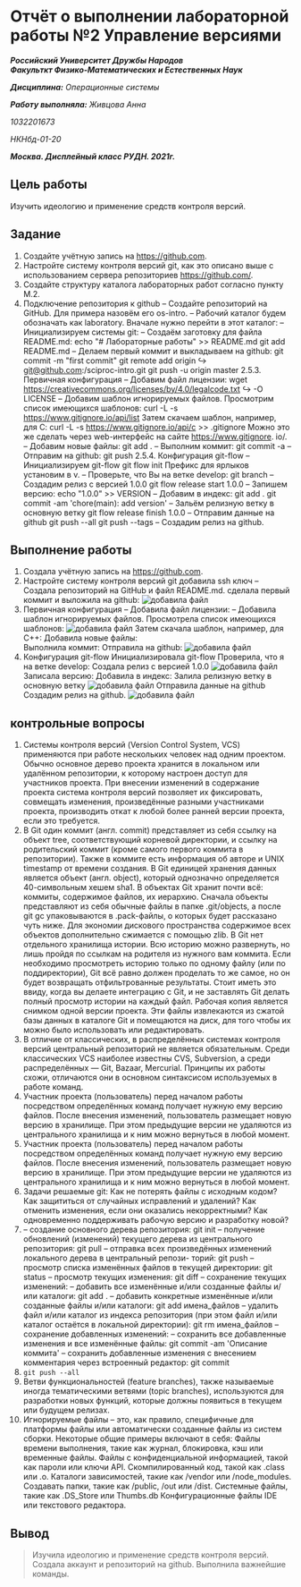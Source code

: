# Отчёт о выполнении лабораторной работы №2 Управление версиями
***Российский Университет Дружбы Народов***  
***Факульткт Физико-Математических и Естественных Наук***  

 ***Дисциплина:*** *Операционные системы*  
 
 ***Работу выполняла:*** *Живцова Анна*  
 
 *1032201673*  
 
 *НКНбд-01-20*  
 
 ***Москва. Дисплейный класс РУДН. 2021г.***  
 
## Цель работы 
Изучить идеологию и применение средств контроля версий. 
## Задание 
1. Создайте учётную запись на https://github.com.
2. Настройте систему контроля версий git, как это описано выше c использованием сервера репозиториев https://github.com/.
3. Создайте структуру каталога лабораторных работ согласно пункту М.2.
4. Подключение репозитория к github
– Создайте репозиторий на GitHub. Для примера назовём его os-intro.
– Рабочий каталог будем обозначать как laboratory. Вначале нужно перейти в этот каталог:
– Инициализируем системы git:
– Создаём заготовку для файла README.md:
echo "# Лабораторные работы" >> README.md
git add README.md
– Делаем первый коммит и выкладываем на github:
git commit -m "first commit"
git remote add origin
↪ git@github.com:<username>/sciproc-intro.git
git push -u origin master
2.5.3. Первичная конфигурация
– Добавим файл лицензии:
wget https://creativecommons.org/licenses/by/4.0/legalcode.txt
↪ -O LICENSE
– Добавим шаблон игнорируемых файлов. Просмотрим список имеющихся шаблонов:
curl -L -s https://www.gitignore.io/api/list
Затем скачаем шаблон, например, для C:
curl -L -s https://www.gitignore.io/api/c >> .gitignore
Можно это же сделать через web-интерфейс на сайте https://www.gitignore.
io/.
– Добавим новые файлы:
git add .
– Выполним коммит:
git commit -a
– Отправим на github:
git push
2.5.4. Конфигурация git-flow
– Инициализируем git-flow
git flow init
Префикс для ярлыков установим в v.
– Проверьте, что Вы на ветке develop:
git branch
– Создадим релиз с версией 1.0.0
git flow release start 1.0.0
– Запишем версию:
echo "1.0.0" >> VERSION
– Добавим в индекс:
git add .
git commit -am 'chore(main): add version'
– Зальём релизную ветку в основную ветку
git flow release finish 1.0.0
– Отправим данные на github
git push --all
git push --tags
– Создадим релиз на github.
## Выполнение работы
1. Создала учётную запись на https://github.com.
2. Настройте систему контроля версий git добавила ssh ключ
– Создала репозиторий на GitHub и файл README.md.
сделала первый коммит и выложила на github:
![добавила файл](lab02/1.png)
3. Первичная конфигурация
– Добавила файл лицензии:
– Добавила шаблон игнорируемых файлов. Просмотрела список имеющихся шаблонов:
![добавила файл](lab02/2.png)
Затем скачала шаблон, например, для C++:
 Добавила новые файлы:  
 Выполнила коммит:
 Отправила на github:
![добавила файл](lab02/3.png)
4. Конфигурация git-flow
Инициализировала git-flow
Проверила, что я на ветке develop:
Создала релиз с версией 1.0.0
![добавила файл](lab02/4.png)
Записала версию:
Добавила в индекс:
Залила релизную ветку в основную ветку
![добавила файл](lab02/5.png)
Отправила данные на github
Создадим релиз на github.
![добавила файл](lab02/6.png)
## контрольные вопросы
1. Системы контроля версий (Version Control System, VCS) применяются при работе нескольких человек над одним проектом. Обычно основное дерево проекта хранится в локальном или удалённом репозитории, к которому настроен доступ для участников проекта. При внесении изменений в содержание проекта система контроля версий позволяет их
фиксировать, совмещать изменения, произведённые разными участниками проекта, производить откат к любой более ранней версии проекта, если это требуется.
2. В Git один коммит (англ. сommit) представляет из себя ссылку на объект tree, соответствующий корневой директории, и ссылку на родительский коммит (кроме самого первого коммита в репозитории). Также в коммите есть информация об авторе и UNIX timestamp от времени создания.
В Git единицей хранения данных является объект (англ. object), который однозначно определяется 40-символьным хешем sha1. В объектах Git хранит почти всё: коммиты, содержимое файлов, их иерархию. Сначала объекты представляют из себя обычные файлы в папке .git/objects, а после git gc упаковываются в .pack-файлы, о которых будет рассказано чуть ниже. Для экономии дискового пространства содержимое всех объектов дополнительно сжимается с помощью zlib.
В Git нет отдельного хранилища истории. Всю историю можно развернуть, но лишь пройдя по ссылкам на родителя из нужного вам коммита. Если необходимо просмотреть историю только по одному файлу (или по поддиректории), Git всё равно должен проделать то же самое, но он будет возвращать отфильтрованные результаты. Стоит иметь это ввиду, когда вы делаете интеграцию с Git, и не заставлять Git делать полный просмотр истории на каждый файл.
Рабочая копия является снимком одной версии проекта. Эти файлы извлекаются из сжатой базы данных в каталоге Git и помещаются на диск, для того чтобы их можно было использовать или редактировать.
3. В отличие от классических, в распределённых системах контроля версий центральный репозиторий не является обязательным. Среди классических VCS наиболее известны CVS, Subversion, а среди распределённых — Git, Bazaar, Mercurial. Принципы их работы схожи, отличаются они в основном синтаксисом используемых в работе команд.
4. Участник проекта (пользователь) перед началом работы посредством определённых команд получает нужную ему версию файлов. После внесения изменений, пользователь размещает новую версию в хранилище. При этом предыдущие версии не удаляются из центрального хранилища и к ним можно вернуться в любой момент.
5. Участник проекта (пользователь) перед началом работы посредством определённых команд получает нужную ему версию файлов. После внесения изменений, пользователь размещает новую версию в хранилище. При этом предыдущие версии не удаляются из центрального хранилища и к ним можно вернуться в любой момент.
6. Задачи решаемые git:
    Как не потерять файлы с исходным кодом?
    Как защититься от случайных исправлений и удалений?
    Как отменить изменения, если они оказались некорректными?
    Как одновременно поддерживать рабочую версию и разработку новой?
7. – создание основного дерева репозитория:
git init
– получение обновлений (изменений) текущего дерева из центрального репозитория:
git pull
– отправка всех произведённых изменений локального дерева в центральный репози-
торий:
git push
– просмотр списка изменённых файлов в текущей директории:
git status
– просмотр текущих изменения:
git diff
– сохранение текущих изменений:
– добавить все изменённые и/или созданные файлы и/или каталоги:
git add .
– добавить конкретные изменённые и/или созданные файлы и/или каталоги:
git add имена_файлов
– удалить файл и/или каталог из индекса репозитория (при этом файл и/или каталог
остаётся в локальной директории):
git rm имена_файлов
– сохранение добавленных изменений:
– сохранить все добавленные изменения и все изменённые файлы:
git commit -am 'Описание коммита'
– сохранить добавленные изменения с внесением комментария через встроенный
редактор:
git commit
8. ```git push --all```
9. Ветви функциональностей (feature branches), также называемые иногда тематическими ветвями (topic branches), используются для разработки новых функций, которые должны появиться в текущем или будущем релизах.
10. Игнорируемые файлы – это, как правило, специфичные для платформы файлы или автоматически созданные файлы из систем сборки. Некоторые общие примеры включают в себя:
Файлы времени выполнения, такие как журнал, блокировка, кэш или временные файлы.
Файлы с конфиденциальной информацией, такой как пароли или ключи API.
Скомпилированный код, такой как .class или .o.
Каталоги зависимостей, такие как /vendor или /node_modules.
Создавать папки, такие как /public, /out или /dist.
Системные файлы, такие как .DS_Store или Thumbs.db
Конфигурационные файлы IDE или текстового редактора.
## Вывод
> Изучила идеологию и применение средств контроля версий. Создала аккаунт и репозиторий на github. Выполнила важнейшие команды.